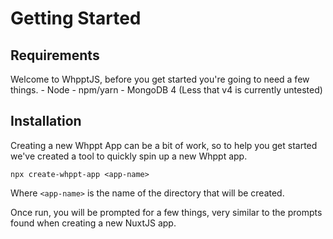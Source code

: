 # Getting Started

## Requirements

Welcome to WhpptJS, before you get started you're going to need a few things.
    - Node
    - npm/yarn
    - MongoDB 4 (Less that v4 is currently untested)

## Installation

Creating a new Whppt App can be a bit of work, so to help you get started we've created a tool to quickly 
spin up a new Whppt app.

```shell
npx create-whppt-app <app-name>
```

Where `<app-name>` is the name of the directory that will be created.

Once run, you will be prompted for a few things, very similar to the prompts found when creating a 
new NuxtJS app.

